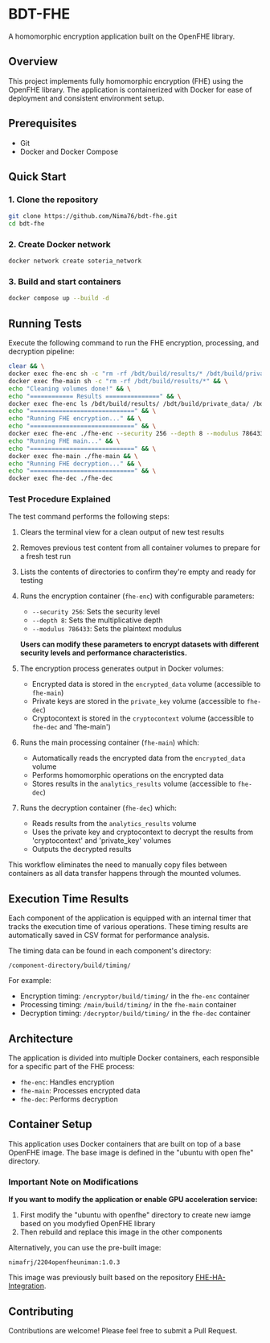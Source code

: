 # BDT-FHE

A homomorphic encryption application built on the OpenFHE library.

## Overview

This project implements fully homomorphic encryption (FHE) using the OpenFHE library. The application is containerized with Docker for ease of deployment and consistent environment setup.

## Prerequisites

- Git
- Docker and Docker Compose


## Quick Start

### 1. Clone the repository

```bash
git clone https://github.com/Nima76/bdt-fhe.git
cd bdt-fhe
```

### 2. Create Docker network

```bash
docker network create soteria_network
```

### 3. Build and start containers

```bash
docker compose up --build -d
```

## Running Tests

Execute the following command to run the FHE encryption, processing, and decryption pipeline:

```bash
clear && \
docker exec fhe-enc sh -c "rm -rf /bdt/build/results/* /bdt/build/private_data/* /bdt/build/cryptocontext/*" && \
docker exec fhe-main sh -c "rm -rf /bdt/build/results/*" && \
echo "Cleaning volumes done!" && \
echo "============ Results ===============" && \
docker exec fhe-enc ls /bdt/build/results/ /bdt/build/private_data/ /bdt/build/cryptocontext/ && \
echo "=============================" && \
echo "Running FHE encryption..." && \
echo "=============================" && \
docker exec fhe-enc ./fhe-enc --security 256 --depth 8 --modulus 786433 && \
echo "Running FHE main..." && \
echo "=============================" && \
docker exec fhe-main ./fhe-main && \
echo "Running FHE decryption..." && \
echo "=============================" && \
docker exec fhe-dec ./fhe-dec
```

### Test Procedure Explained

The test command performs the following steps:

1. Clears the terminal view for a clean output of new test results
2. Removes previous test content from all container volumes to prepare for a fresh test run
3. Lists the contents of directories to confirm they're empty and ready for testing
4. Runs the encryption container (`fhe-enc`) with configurable parameters:
   - `--security 256`: Sets the security level
   - `--depth 8`: Sets the multiplicative depth
   - `--modulus 786433`: Sets the plaintext modulus

   **Users can modify these parameters to encrypt datasets with different security levels and performance characteristics.**

5. The encryption process generates output in Docker volumes:
   - Encrypted data is stored in the `encrypted_data` volume (accessible to `fhe-main`)
   - Private keys are stored in the `private_key` volume (accessible to `fhe-dec`)
   - Cryptocontext is stored in the `cryptocontext` volume (accessible to `fhe-dec` and 'fhe-main')

6. Runs the main processing container (`fhe-main`) which:
   - Automatically reads the encrypted data from the `encrypted_data` volume
   - Performs homomorphic operations on the encrypted data
   - Stores results in the `analytics_results` volume (accessible to `fhe-dec`)

7. Runs the decryption container (`fhe-dec`) which:
   - Reads results from the `analytics_results` volume
   - Uses the private key and cryptocontext to decrypt the results from 'cryptocontext' and 'private_key' volumes
   - Outputs the decrypted results

This workflow eliminates the need to manually copy files between containers as all data transfer happens through the mounted volumes.

## Execution Time Results

Each component of the application is equipped with an internal timer that tracks the execution time of various operations. These timing results are automatically saved in CSV format for performance analysis.

The timing data can be found in each component's directory:
```
/component-directory/build/timing/
```

For example:
- Encryption timing: `/encryptor/build/timing/` in the `fhe-enc` container
- Processing timing: `/main/build/timing/` in the `fhe-main` container
- Decryption timing: `/decryptor/build/timing/` in the `fhe-dec` container

## Architecture

The application is divided into multiple Docker containers, each responsible for a specific part of the FHE process:

- `fhe-enc`: Handles encryption
- `fhe-main`: Processes encrypted data
- `fhe-dec`: Performs decryption

## Container Setup

This application uses Docker containers that are built on top of a base OpenFHE image. The base image is defined in the "ubuntu with open fhe" directory.

### Important Note on Modifications

**If you want to modify the application or enable GPU acceleration service:**

1. First modify the "ubuntu with openfhe" directory to create new iamge based on you modyfied OpenFHE library
2. Then rebuild and replace this image in the other components

Alternatively, you can use the pre-built image:
```
nimafrj/2204openfheuniman:1.0.3
```

This image was previously built based on the repository [FHE-HA-Integration](https://github.com/JPBultel/FHE-HA-Integration).

## Contributing

Contributions are welcome! Please feel free to submit a Pull Request.
